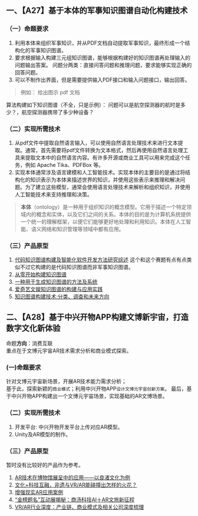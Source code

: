 
## 一、【A27】基于本体的军事知识图谱自动化构建技术
### （一）命题要求
1. 利用本体来组织军事知识，并从PDF文档自动提取军事知识，最终形成一个结构化的军事知识图谱。
2. 要求根据输入构建三元组知识图谱，能够根据构建好的知识图谱再处理输入的问题输出答案。
问题分两类：直接问答问题和推理问题，要求能够实现正确的回答问题。
3. 可以不制作出界面，但是需要提供输入PDF接口和输入问题接口，输出回答。

> 例如：
> 给出图示 pdf 文档

算法构建如下知识图谱（不全，只是示例）：
问题可以是航空探测器的航时是多少？，航空探测器携带了多少种设备？
### （二）实现所需技术
1. 从pdf文件中提取自然语言输入，可以使用自然语言处理技术来进行文本提取。通常，首先需要将pdf文件转换为文本格式，然后再使用自然语言处理工具来提取文本中的自然语言内容。有许多开源或商业工具可以用来完成这个任务，例如 Apache Tika、PDFBox 等。
2. 实现本体通常涉及语言建模和人工智能技术。实现本体的主要目的是通过将结构化的知识表示为本体来描述世界的知识，并使用这些表示来推理和解决问题。为了建立这些模型，通常会使用语言处理技术来解析和组织知识，并使用人工智能技术来支持推理和决策。
 >**本体**（ontology）是一种用于组织知识的概念模型。它用于描述一个特定领域内的概念和实体，以及它们之间的关系。本体的目的是为计算机系统提供一个统一的理解框架，以便它们能够更好地处理和利用知识。本体在人工智能、语义网络和知识管理等领域中都有应用。
 >
 
### （三）产品原型
1. [代码知识图谱构建及智能化软件开发方法研究综述](https://mypage.just.edu.cn/_upload/article/files/1e/c8/a2eaed31467eaa397186cfac0152/e2c3628b-37a6-479a-8243-b03e69c76266.pdf) 这个和这个赛题有点有点类似不过它构建的是代码知识图谱而非军事知识图谱。
2.  [从零开始构建知识图谱](https://github.com/myhhub/zero_knowledge_graph)
3. [一种用于生成知识图谱的方法及系统](https://patents.google.com/patent/CN106355627A/zh)
4. [爱奇艺文娱知识图谱的构建与应用实践](https://juejin.cn/post/7056738974215176222)
5. [知识图谱构建技术:分类、调查和未来方向](https://www.jsjkx.com/CN/article/openArticlePDF.jsp?id=19736)

## 二、【A28】基于中兴开物APP构建文博新宇宙，打造数字文化新体验  
命题**方向**：消费互联  
重点在于文博元宇宙AR技术需求分析和商业模式探索。
### (一)命题要求
针对文博元宇宙新场景，开展AR技术能力需求分析；  
基于此，探索新颖的`商业模式`；利用中兴开物APP`设计文博元宇宙创新方案`。
最后，基于中兴开物APP构建出一个文博元宇宙场景，实现基础的AR文博场景。  
### （二）实现所需技术
1. 开发平台: 中兴开物开发平台上传对应AR模型。
2. Unity及AR模型的制作。
### （三）产品原型
暂时没有比较好的产品作为参考。
1. [AR技术在博物馆展呈中的应用——以良渚文化为例](http://daolan.info/?p=1073)
2. [文化+科技互融，非遗与VR/AR能碰撞出怎样的火花？](http://www.tripvivid.com/21257.html)
3. [增强现实AR应用案例](https://ar.163.com/cases)
4. [“金榜题名”互动展揭秘：商汤科技AI＋AR文旅新征程](http://www.cnpubg.com/news/2019/1218/50439.shtml)
5. [VR/AR行业深度：产业链、商业模式及相关公司深度梳理](https://mp.weixin.qq.com/s?__biz=MzAxNjgwOTY0NA==&mid=2247487490&idx=3&sn=732821a5f63b686d11bf1bd04116a404&chksm=9bee7bc1ac99f2d71a69e66a175f559dd5008ea7d58581af2ea7d66a8106329f2aefe092d28b&mpshare=1&scene=23&srcid=1214KYZxpQqDpF0asRENXDCu&sharer_sharetime=1671020742181&sharer_shareid=27f2f305661c65a33e05404da7ed7594#rd)

  



